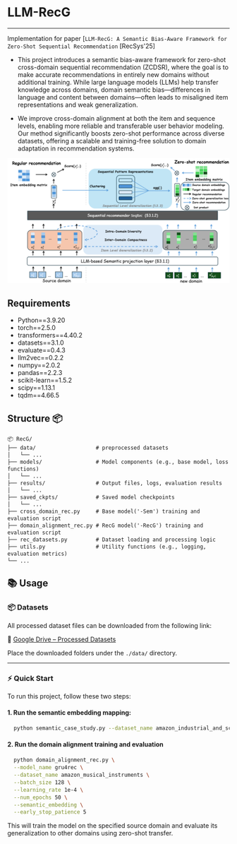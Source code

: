 # LLM-RecG

---
Implementation for paper [`LLM-RecG: A Semantic Bias-Aware Framework for Zero-Shot Sequential Recommendation` [RecSys'25]

- This project introduces a semantic bias-aware framework for zero-shot cross-domain sequential recommendation (ZCDSR), where the goal is to make accurate recommendations in entirely new domains without additional training. While large language models (LLMs) help transfer knowledge across domains, domain semantic bias—differences in language and content between domains—often leads to misaligned item representations and weak generalization. 

- We improve cross-domain alignment at both the item and sequence levels, enabling more reliable and transferable user behavior modeling. Our method significantly boosts zero-shot performance across diverse datasets, offering a scalable and training-free solution to domain adaptation in recommendation systems.

<p align="center">
  <img src="framework.png" alt="Framework Overview" width="600"/>
</p>

## Requirements

- Python==3.9.20
- torch==2.5.0
- transformers==4.40.2
- datasets==3.1.0
- evaluate==0.4.3
- llm2vec==0.2.2
- numpy==2.0.2
- pandas==2.2.3
- scikit-learn==1.5.2
- scipy==1.13.1
- tqdm==4.66.5

## Structure 📦
```
📦 RecG/
├── data/                   # preprocessed datasets
│   └── ...
├── models/                 # Model components (e.g., base model, loss functions)
│   └── ...
├── results/                # Output files, logs, evaluation results
│   └── ...
├── saved_ckpts/            # Saved model checkpoints
│   └── ...
├── cross_domain_rec.py     # Base model('-Sem') training and evaluation script
├── domain_alignment_rec.py # RecG model('-RecG') training and evaluation script
├── rec_datasets.py         # Dataset loading and processing logic
├── utils.py                # Utility functions (e.g., logging, evaluation metrics)
└── ...
```
## 📚 Usage

### 📦 Datasets

All processed dataset files can be downloaded from the following link:

🔗 [Google Drive – Processed Datasets](https://drive.google.com/drive/folders/1-cVgAZzJWcWU3bapGwdWl-lL35HFGLf-?usp=sharing)

Place the downloaded folders under the `./data/` directory.

---

### ⚡ Quick Start

To run this project, follow these two steps:

#### 1. Run the semantic embedding mapping:

```bash
  python semantic_case_study.py --dataset_name amazon_industrial_and_scientific
```

#### 2. Run the domain alignment training and evaluation

```bash
  python domain_alignment_rec.py \
  --model_name gru4rec \
  --dataset_name amazon_musical_instruments \
  --batch_size 128 \
  --learning_rate 1e-4 \
  --num_epochs 50 \
  --semantic_embedding \
  --early_stop_patience 5
```
This will train the model on the specified source domain and evaluate its generalization to other domains using zero-shot transfer.

